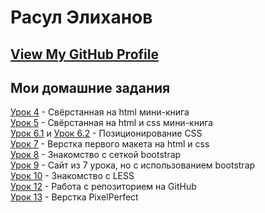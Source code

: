 # Расул Элиханов
## [View My GitHub Profile](https://github.com/rasulelh/ "Rasul Elikhanov")
## Мои домашние задания

[Урок 4](https://rasulelh.github.io/lesson_4/ "Знакомство с основами HTML") - Свёрстанная на html мини-книга  
[Урок 5](https://rasulelh.github.io/lesson_5/ "Знакомство с основами CSS") - Свёрстанная на html и css мини-книга  
[Урок 6.1](https://rasulelh.github.io/lesson_6.1/ "Шапка сайта с навигацией") и [Урок 6.2](https://rasulelh.github.io/lesson_6.2/ "Центрирование - Выравнивание") - Позиционирование CSS  
[Урок 7](https://rasulelh.github.io/lesson_7/ "Готовая домашка") - Верстка первого макета на html и css  
[Урок 8](https://rasulelh.github.io/lesson_8/ "bootstrap сетка") - Знакомство с сеткой bootstrap  
[Урок 9](https://rasulelh.github.io/lesson_9/ "Знакомство с основами HTML") - Сайт из 7 урока, но с использованием bootstrap  
[Урок 10](https://rasulelh.github.io/lesson_10/main.less "Знакомство с LESS") - Знакомство с LESS  
[Урок 12](https://rasulelh.github.io/lesson_12/ "Хостинг от GitHub") - Работа с репозиторием на GitHub  
[Урок 13](https://rasulelh.github.io/lesson_13/ "Адаптивная верстка") - Верстка PixelPerfect
